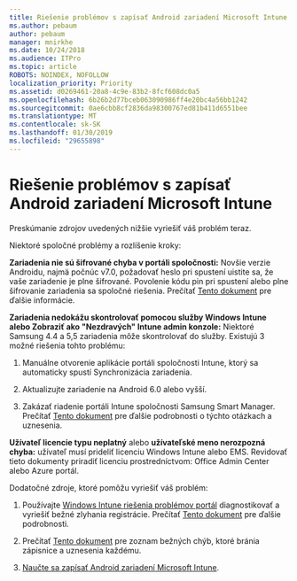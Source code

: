 ```yaml
---
title: Riešenie problémov s zapísať Android zariadení Microsoft Intune
ms.author: pebaum
author: pebaum
manager: mnirkhe
ms.date: 10/24/2018
ms.audience: ITPro
ms.topic: article
ROBOTS: NOINDEX, NOFOLLOW
localization_priority: Priority
ms.assetid: d0269461-20a8-4c9e-83b2-8fcf608dc0a5
ms.openlocfilehash: 6b26b2d77bceb063090986ff4e20bc4a56bb1242
ms.sourcegitcommit: 0ae6cbb8cf2836da98300767ed81b411d6551bee
ms.translationtype: MT
ms.contentlocale: sk-SK
ms.lasthandoff: 01/30/2019
ms.locfileid: "29655898"
---
```

# <a name="troubleshoot-issues-with-enrolling-android-devices-in-microsoft-intune"></a>Riešenie problémov s zapísať Android zariadení Microsoft Intune

Preskúmanie zdrojov uvedených nižšie vyriešiť váš problém teraz.
  
Niektoré spoločné problémy a rozlíšenie kroky:
  
 **Zariadenia nie sú šifrované chyba v portáli spoločnosti:** Novšie verzie Androidu, najmä počnúc v7.0, požadovať heslo pri spustení uistite sa, že vaše zariadenie je plne šifrované. Povolenie kódu pin pri spustení alebo plne šifrovanie zariadenia sa spoločné riešenia. Prečítať [Tento dokument](https://docs.microsoft.com/intune-user-help/your-device-appears-encrypted-but-cp-says-otherwise-android) pre ďalšie informácie. 
  
 **Zariadenia nedokážu skontrolovať pomocou služby Windows Intune alebo Zobraziť ako "Nezdravých" Intune admin konzole:** Niektoré Samsung 4.4 a 5,5 zariadenia môže skontrolovať do služby. Existujú 3 možné riešenia tohto problému: 
  
1. Manuálne otvorenie aplikácie portáli spoločnosti Intune, ktorý sa automaticky spustí Synchronizácia zariadenia.
    
2. Aktualizujte zariadenie na Android 6.0 alebo vyšší.
    
3. Zakázať riadenie portáli Intune spoločnosti Samsung Smart Manager. Prečítať [Tento dokument](https://docs.microsoft.com/intune-classic/troubleshoot/troubleshoot-device-enrollment-in-intune#devices-fail-to-check-in-with-the-intune-service-and-display-as-unhealthy-in-the-intune-admin-console) pre ďalšie podrobnosti o týchto otázkach a uznesenia. 
    
 **Užívateľ licencie typu neplatný** alebo **užívateľské meno nerozpozná chyba:** užívateľ musí prideliť licenciu Windows Intune alebo EMS. Revidovať tieto dokumenty priradiť licenciu prostredníctvom: Office Admin Center alebo Azure portál. 
  
Dodatočné zdroje, ktoré pomôžu vyriešiť váš problém:
  
1. Používajte [Windows Intune riešenia problémov portál](https://devicemanagement.microsoft.com/#blade/Microsoft_Intune_DeviceSettings/TroubleshootBlade) diagnostikovať a vyriešiť bežné zlyhania registrácie. Prečítať [Tento dokument](https://docs.microsoft.com/intune/help-desk-operators) pre ďalšie podrobnosti. 
    
2. Prečítať [Tento dokument](https://docs.microsoft.com/intune-classic/Troubleshoot/troubleshoot-device-enrollment-in-intune) pre zoznam bežných chýb, ktoré bránia zápisnice a uznesenia každému. 
    
3. [Naučte sa zapísať Android zariadení Microsoft Intune](https://docs.microsoft.com/intune/android-enroll).
    

